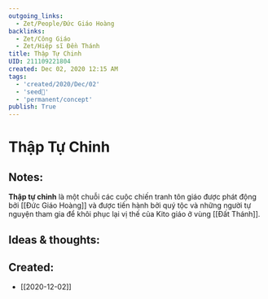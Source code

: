 ```yaml
---
outgoing_links:
  - Zet/People/Đức Giáo Hoàng
backlinks:
  - Zet/Công Giáo
  - Zet/Hiệp sĩ Đền Thánh
title: Thập Tự Chinh
UID: 211109221804
created: Dec 02, 2020 12:15 AM
tags:
  - 'created/2020/Dec/02'
  - 'seed🥜'
  - 'permanent/concept'
publish: True
---
```

# Thập Tự Chinh

## Notes:
**Thập tự chinh** là một chuỗi các cuộc chiến tranh tôn giáo được phát động bởi [[Đức Giáo Hoàng]] và được tiến hành bởi quý tộc và những người tự nguyện tham gia để khôi phục lại vị thế của Kito giáo ở vùng [[Đất Thánh]].

## Ideas & thoughts:
## Created:
- [[2020-12-02]]
